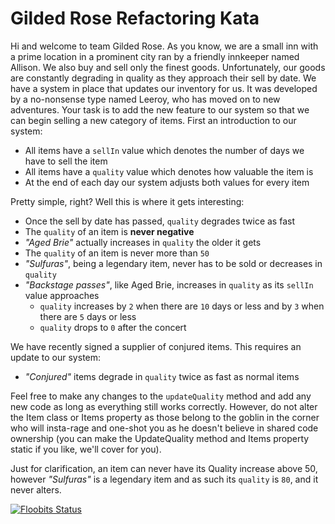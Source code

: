 # Gilded Rose Refactoring Kata

Hi and welcome to team Gilded Rose. As you know, we are a small inn with a prime location in a
prominent city ran by a friendly innkeeper named Allison. We also buy and sell only the finest goods.
Unfortunately, our goods are constantly degrading in quality as they approach their sell by date. We
have a system in place that updates our inventory for us. It was developed by a no-nonsense type named
Leeroy, who has moved on to new adventures. Your task is to add the new feature to our system so that
we can begin selling a new category of items. First an introduction to our system:

- All items have a `sellIn` value which denotes the number of days we have to sell the item
- All items have a `quality` value which denotes how valuable the item is
- At the end of each day our system adjusts both values for every item

Pretty simple, right? Well this is where it gets interesting:

- Once the sell by date has passed, `quality` degrades twice as fast
- The `quality` of an item is **never negative**
- _"Aged Brie"_ actually increases in `quality` the older it gets
- The `quality` of an item is never more than `50`
- _"Sulfuras"_, being a legendary item, never has to be sold or decreases in `quality`
- _"Backstage passes"_, like Aged Brie, increases in `quality` as its `sellIn` value approaches
  - `quality` increases by `2` when there are `10` days or less and by `3` when there are `5` days or less
  - `quality` drops to `0` after the concert

We have recently signed a supplier of conjured items. This requires an update to our system:

- _"Conjured"_ items degrade in `quality` twice as fast as normal items

Feel free to make any changes to the `updateQuality` method and add any new code as long as everything
still works correctly. However, do not alter the Item class or Items property as those belong to the
goblin in the corner who will insta-rage and one-shot you as he doesn't believe in shared code
ownership (you can make the UpdateQuality method and Items property static if you like, we'll cover
for you).

Just for clarification, an item can never have its Quality increase above 50, however _"Sulfuras"_ is a
legendary item and as such its `quality` is `80`, and it never alters.

[![Floobits Status](https://floobits.com/cromeroz-globant/GildedRose-Kata.svg)](https://floobits.com/cromeroz-globant/GildedRose-Kata/redirect)